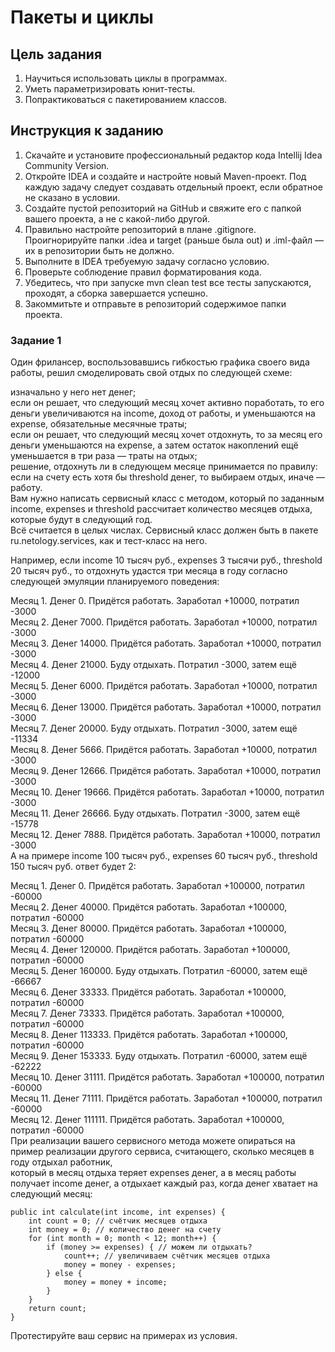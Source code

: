 # Пакеты и циклы

## Цель задания

1. Научиться использовать циклы в программах.
2. Уметь параметризировать юнит-тесты.
3. Попрактиковаться с пакетированием классов.

## Инструкция к заданию

1. Скачайте и установите профессиональный редактор кода Intellij Idea Community Version.
2. Откройте IDEA и создайте и настройте новый Maven-проект. Под каждую задачу следует создавать отдельный проект, если обратное не сказано в условии.
3. Создайте пустой репозиторий на GitHub и свяжите его с папкой вашего проекта, а не с какой-либо другой.
4. Правильно настройте репозиторий в плане .gitignore. Проигнорируйте папки .idea и target (раньше была out) и .iml-файл — их в репозитории быть не должно.
5. Выполните в IDEA требуемую задачу согласно условию.
6. Проверьте соблюдение правил форматирования кода.
7. Убедитесь, что при запуске mvn clean test все тесты запускаются, проходят, а сборка завершается успешно.
8. Закоммитьте и отправьте в репозиторий содержимое папки проекта.

### Задание 1 

Один фрилансер, воспользовавшись гибкостью графика своего вида работы, решил смоделировать свой отдых по следующей схеме:

изначально у него нет денег;  
если он решает, что следующий месяц хочет активно поработать, то его деньги увеличиваются на income, доход от работы, и уменьшаются на expense, обязательные месячные траты;  
если он решает, что следующий месяц хочет отдохнуть, то за месяц его деньги уменьшаются на expense, а затем остаток накоплений ещё уменьшается в три раза — траты на отдых;  
решение, отдохнуть ли в следующем месяце принимается по правилу: если на счету есть хотя бы threshold денег, то выбираем отдых, иначе — работу.  
Вам нужно написать сервисный класс с методом, который по заданным income, expenses и threshold рассчитает количество месяцев отдыха, которые будут в следующий год.   
Всё считается в целых числах. Сервисный класс должен быть в пакете ru.netology.services, как и тест-класс на него.  

Например, если income 10 тысяч руб., expenses 3 тысячи руб., threshold 20 тысяч руб., то отдохнуть удастся три месяца в году согласно следующей эмуляции планируемого поведения:  

Месяц 1. Денег 0. Придётся работать. Заработал +10000, потратил -3000  
Месяц 2. Денег 7000. Придётся работать. Заработал +10000, потратил -3000  
Месяц 3. Денег 14000. Придётся работать. Заработал +10000, потратил -3000  
Месяц 4. Денег 21000. Буду отдыхать. Потратил -3000, затем ещё -12000  
Месяц 5. Денег 6000. Придётся работать. Заработал +10000, потратил -3000  
Месяц 6. Денег 13000. Придётся работать. Заработал +10000, потратил -3000  
Месяц 7. Денег 20000. Буду отдыхать. Потратил -3000, затем ещё -11334  
Месяц 8. Денег 5666. Придётся работать. Заработал +10000, потратил -3000  
Месяц 9. Денег 12666. Придётся работать. Заработал +10000, потратил -3000  
Месяц 10. Денег 19666. Придётся работать. Заработал +10000, потратил -3000  
Месяц 11. Денег 26666. Буду отдыхать. Потратил -3000, затем ещё -15778  
Месяц 12. Денег 7888. Придётся работать. Заработал +10000, потратил -3000  
А на примере income 100 тысяч руб., expenses 60 тысяч руб., threshold 150 тысяч руб. ответ будет 2:  

Месяц 1. Денег 0. Придётся работать. Заработал +100000, потратил -60000  
Месяц 2. Денег 40000. Придётся работать. Заработал +100000, потратил -60000  
Месяц 3. Денег 80000. Придётся работать. Заработал +100000, потратил -60000  
Месяц 4. Денег 120000. Придётся работать. Заработал +100000, потратил -60000  
Месяц 5. Денег 160000. Буду отдыхать. Потратил -60000, затем ещё -66667  
Месяц 6. Денег 33333. Придётся работать. Заработал +100000, потратил -60000  
Месяц 7. Денег 73333. Придётся работать. Заработал +100000, потратил -60000  
Месяц 8. Денег 113333. Придётся работать. Заработал +100000, потратил -60000  
Месяц 9. Денег 153333. Буду отдыхать. Потратил -60000, затем ещё -62222  
Месяц 10. Денег 31111. Придётся работать. Заработал +100000, потратил -60000  
Месяц 11. Денег 71111. Придётся работать. Заработал +100000, потратил -60000  
Месяц 12. Денег 111111. Придётся работать. Заработал +100000, потратил -60000  
При реализации вашего сервисного метода можете опираться на пример реализации другого сервиса, считающего, сколько месяцев в году отдыхал работник,   
который в месяц отдыха теряет expenses денег, а в месяц работы получает income денег, а отдыхает каждый раз, когда денег хватает на следующий месяц:  

    public int calculate(int income, int expenses) {
        int count = 0; // счётчик месяцев отдыха
        int money = 0; // количество денег на счету
        for (int month = 0; month < 12; month++) {
            if (money >= expenses) { // можем ли отдыхать?
                count++; // увеличиваем счётчик месяцев отдыха
                money = money - expenses;
            } else {
                money = money + income;
            }
        }
        return count;
    }
Протестируйте ваш сервис на примерах из условия.

